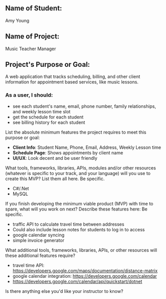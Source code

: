 ## Name of Student: 
Amy Young  

## Name of Project: 
Music Teacher Manager

## Project's Purpose or Goal: 
A web application that tracks scheduling, billing, and other client information for appointment based services, like music lessons.

### As a user, I should:
- see each student's name, email, phone number, family relationships, and weekly lesson time slot
- get the schedule for each student
- see billing history for each student

List the absolute minimum features the project requires to meet this purpose or goal:
- **Client Info**: Student Name, Phone, Email, Address, Weekly Lesson time 
- **Schedule Page**: Shows appointments by client name 
- **UI/UX**: Look decent and be user friendly

What tools, frameworks, libraries, APIs, modules and/or other resources (whatever is specific to your track, and your language) will you use to create this MVP? List them all here. Be specific.

- C#/.Net
- MySQL

If you finish developing the minimum viable product (MVP) with time to spare, what will you work on next? Describe these features here: Be specific.

- traffic API to calculate travel time between addresses
- Could also include lesson notes for students to log in to access
- google calendar syncing
- simple invoice generator

What additional tools, frameworks, libraries, APIs, or other resources will these additional features require?
- travel time API: https://developers.google.com/maps/documentation/distance-matrix
- google calendar integration: https://developers.google.com/calendar
- https://developers.google.com/calendar/api/quickstart/dotnet

Is there anything else you'd like your instructor to know?